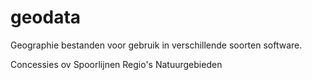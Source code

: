 # geodata
Geographie bestanden voor gebruik in verschillende soorten software.

Concessies ov
Spoorlijnen
Regio's
Natuurgebieden

